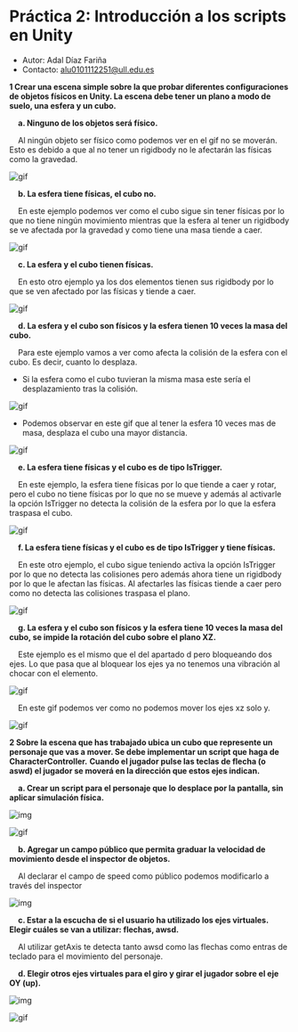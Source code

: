 # Práctica 2: Introducción a los scripts en Unity

- Autor: Adal Díaz Fariña
- Contacto: alu0101112251@ull.edu.es

**1 Crear una escena simple sobre la que probar diferentes configuraciones de objetos físicos en Unity. La escena debe tener un plano a modo de suelo, una esfera y un cubo.**

&nbsp;&nbsp;&nbsp;&nbsp;**a. Ninguno de los objetos será físico.**

&nbsp;&nbsp;&nbsp;&nbsp;Al ningún objeto ser físico como podemos ver en el gif no se moverán. Esto es debido a que al no tener un rigidbody no le afectarán las físicas como la gravedad.

  ![gif](gif/1_a.gif)

&nbsp;&nbsp;&nbsp;&nbsp;**b. La esfera tiene físicas, el cubo no.**

&nbsp;&nbsp;&nbsp;&nbsp;En este ejemplo podemos ver como el cubo sigue sin tener físicas por lo que no tiene ningún movimiento mientras que la esfera al tener un rigidbody se ve afectada por la gravedad y como tiene una masa tiende a caer.

  ![gif](gif/1_b.gif)

&nbsp;&nbsp;&nbsp;&nbsp;**c. La esfera y el cubo tienen físicas.**

&nbsp;&nbsp;&nbsp;&nbsp;En esto otro ejemplo ya los dos elementos tienen sus rigidbody por lo que se ven afectado por las físicas y tiende a caer.

  ![gif](gif/1_c.gif)

&nbsp;&nbsp;&nbsp;&nbsp;**d. La esfera y el cubo son físicos y la esfera tienen 10 veces la masa del cubo.**

&nbsp;&nbsp;&nbsp;&nbsp;Para este ejemplo vamos a ver como afecta la colisión de la esfera con el cubo. Es decir, cuanto lo desplaza.

  - Si la esfera como el cubo tuvieran la misma masa este sería el desplazamiento tras la colisión.

  ![gif](gif/1_d_massx1.gif)

  - Podemos observar en este gif que al tener la esfera 10 veces mas de masa, desplaza el cubo una mayor distancia.

  ![gif](gif/1_d_massx10.gif)

&nbsp;&nbsp;&nbsp;&nbsp;**e. La esfera tiene físicas y el cubo es de tipo IsTrigger.**

&nbsp;&nbsp;&nbsp;&nbsp;En este ejemplo, la esfera tiene físicas por lo que tiende a caer y rotar, pero el cubo no tiene físicas por lo que no se mueve y además al activarle la opción IsTrigger no detecta la colisión de la esfera por lo que la esfera traspasa el cubo.

  ![gif](gif/1_e.gif)

&nbsp;&nbsp;&nbsp;&nbsp;**f. La esfera tiene físicas y el cubo es de tipo IsTrigger y tiene físicas.**

&nbsp;&nbsp;&nbsp;&nbsp;En este otro ejemplo, el cubo sigue teniendo activa la opción IsTrigger por lo que no detecta las colisiones pero además ahora tiene un rigidbody por lo que le afectan las físicas. Al afectarles las físicas tiende a caer pero como no detecta las colisiones traspasa el plano.

  ![gif](gif/1_f.gif)

&nbsp;&nbsp;&nbsp;&nbsp;**g. La esfera y el cubo son físicos y la esfera tiene 10 veces la masa del cubo, se impide la rotación del cubo sobre el plano XZ.**

&nbsp;&nbsp;&nbsp;&nbsp;Este ejemplo es el mismo que el del apartado d pero bloqueando dos ejes. Lo que pasa que al bloquear los ejes ya no tenemos una vibración al chocar con el elemento.

  ![gif](gif/1_g.gif)

&nbsp;&nbsp;&nbsp;&nbsp;En este gif podemos ver como no podemos mover los ejes xz solo y.

  ![gif](gif/1_g_block.gif)

**2 Sobre la escena que has trabajado ubica un cubo que represente un personaje que vas a mover. Se debe implementar un script que haga de CharacterController.**
**Cuando el jugador pulse las teclas de flecha (o aswd) el jugador se moverá en la dirección que estos ejes indican.**

&nbsp;&nbsp;&nbsp;&nbsp;**a. Crear un script para el personaje que lo desplace por la pantalla, sin aplicar simulación física.**

![img](img/CharacterController.png)

![gif](gif/2_a.gif)

&nbsp;&nbsp;&nbsp;&nbsp;**b. Agregar un campo público que permita graduar la velocidad de movimiento desde el inspector de objetos.**

&nbsp;&nbsp;&nbsp;&nbsp;Al declarar el campo de speed como público podemos modificarlo a través del inspector

![img](img/campo_velocidad.png)

&nbsp;&nbsp;&nbsp;&nbsp;**c. Estar a la escucha de si el usuario ha utilizado los ejes virtuales. Elegir cuáles se van a utilizar: flechas, awsd.**

&nbsp;&nbsp;&nbsp;&nbsp;Al utilizar getAxis te detecta tanto awsd como las flechas como entras de teclado para el movimiento del personaje.


&nbsp;&nbsp;&nbsp;&nbsp;**d. Elegir otros ejes virtuales para el giro y girar el jugador sobre el eje OY (up).**

![img](img/rotacionCharacterController.png)

![gif](gif/2_d.gif)








